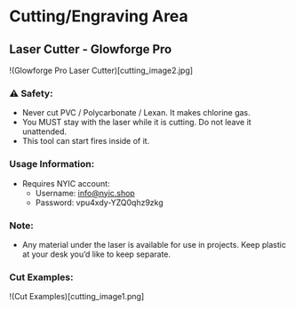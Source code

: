 # Cutting/Engraving Area

## Laser Cutter - Glowforge Pro

!(Glowforge Pro Laser Cutter)[cutting_image2.jpg]

### ⚠️ Safety:

- Never cut PVC / Polycarbonate / Lexan. It makes chlorine gas.
- You MUST stay with the laser while it is cutting. Do not leave it unattended.
- This tool can start fires inside of it.

### Usage Information:

- Requires NYIC account:
  - Username: info@nyic.shop
  - Password: vpu4xdy-YZQ0qhz9zkg

### Note:

- Any material under the laser is available for use in projects. Keep plastic at your desk you’d like to keep separate.

### Cut Examples:

!(Cut Examples)[cutting_image1.png]
